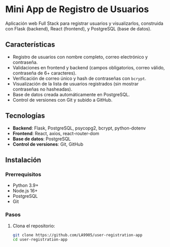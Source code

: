 # Mini App de Registro de Usuarios

Aplicación web Full Stack para registrar usuarios y visualizarlos, construida con Flask (backend), React (frontend), y PostgreSQL (base de datos).

## Características
- Registro de usuarios con nombre completo, correo electrónico y contraseña.
- Validaciones en frontend y backend (campos obligatorios, correo válido, contraseña de 6+ caracteres).
- Verificación de correo único y hash de contraseñas con `bcrypt`.
- Visualización de la lista de usuarios registrados (sin mostrar contraseñas no hasheadas).
- Base de datos creada automáticamente en PostgreSQL.
- Control de versiones con Git y subido a GitHub.

## Tecnologías
- **Backend**: Flask, PostgreSQL, psycopg2, bcrypt, python-dotenv
- **Frontend**: React, axios, react-router-dom
- **Base de datos**: PostgreSQL
- **Control de versiones**: Git, GitHub

## Instalación

### Prerrequisitos
- Python 3.9+
- Node.js 16+
- PostgreSQL
- Git

### Pasos
1. Clona el repositorio:
   ```bash
   git clone https://github.com/LA9905/user-registration-app
   cd user-registration-app